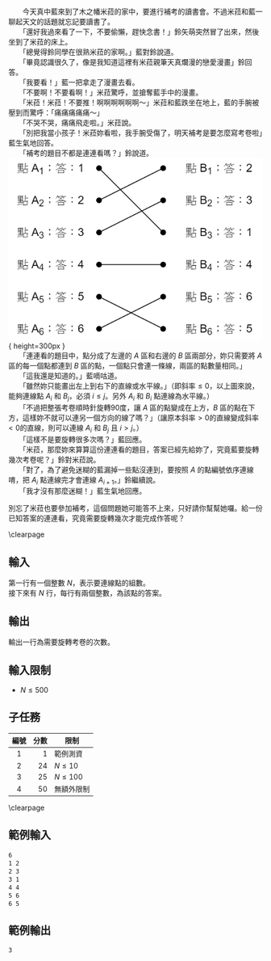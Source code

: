 #

　　今天真中藍來到了木之幡米菈的家中，要進行補考的讀書會。不過米菈和藍一聊起天文的話題就忘記要讀書了。  
　　「還好我過來看了一下，不要偷懶，趕快念書！」鈴矢萌突然冒了出來，然後坐到了米菈的床上。  
　　「總覺得鈴同學在很熟米菈的家啊。」藍對鈴說道。  
　　「畢竟認識很久了，像是我知道這裡有米菈親筆天真爛漫的戀愛漫畫」鈴回答。  
　　「我要看！」藍一把拿走了漫畫去看。  
　　「不要啊！不要看啊！」米菈驚呼，並搶奪藍手中的漫畫。  
　　「米菈！米菈！不要推！啊啊啊啊啊啊～」米菈和藍跌坐在地上，藍的手腕被壓到而驚呼：「痛痛痛痛痛～」  
　　「不哭不哭，痛痛飛走啦。」米菈說。  
　　「別把我當小孩子！米菈妳看啦，我手腕受傷了，明天補考是要怎麼寫考卷啦」藍生氣地回答。  
　　「補考的題目不都是連連看嗎？」鈴說道。  
![](Matching.png){ height=300px }  
　　「連連看的題目中，點分成了左邊的 $A$ 區和右邊的 $B$ 區兩部分，妳只需要將 $A$ 區的每一個點都連到 $B$ 區的點，一個點只會連一條線，兩區的點數量相同。」  
　　「這我還是知道的。」藍嘀咕道。  
　　「雖然妳只能畫出左上到右下的直線或水平線。」（即斜率$\leq 0$，以上圖來說，能夠連線點 $A_i$ 和 $B_j$，必須 $i \leq j$。另外 $A_i$ 和 $B_i$ 點連線為水平線。）  
　　「不過把整張考卷順時針旋轉90度，讓 $A$ 區的點變成在上方，$B$ 區的點在下方，這樣妳不就可以連另一個方向的線了嗎？」（讓原本斜率$> 0$的直線變成斜率$< 0$的直線，則可以連線 $A_i$ 和 $B_j$ 且 $i > j$。）  
　　「這樣不是要旋轉很多次嗎？」藍回應。  
　　「米菈，那麼妳來算算這份連連看的題目，答案已經先給妳了，究竟藍要旋轉幾次考卷呢？」鈴對米菈說。  
　　「對了，為了避免迷糊的藍漏掉一些點沒連到，要按照 $A$ 的點編號依序連線唷，把 $A_i$ 點連線完才會連線 $A_{i+1}$。」鈴繼續說。  
　　「我才沒有那麼迷糊！」藍生氣地回應。  

別忘了米菈也要參加補考，這個問題她可能答不上來，只好請你幫幫她囉。給一份已知答案的連連看，究竟需要旋轉幾次才能完成作答呢？  

\clearpage

## 輸入
第一行有一個整數 $N$，表示要連線點的組數。  
接下來有 $N$ 行，每行有兩個整數，為該點的答案。  

## 輸出
輸出一行為需要旋轉考卷的次數。  

## 輸入限制
 - $N \leq 500$

## 子任務

| 編號 | 分數 |    限制    |
| :---: | ---: | ---------- |
|  1  | 1 | 範例測資 |
|  2  | 24 | $N \leq 10$ |
|  3  | 25 | $N \leq 100$ |
|  4  | 50 | 無額外限制 |

\clearpage

## 範例輸入
```
6
1 2
2 3
3 1
4 4
5 6
6 5
```

## 範例輸出
```
3
```
